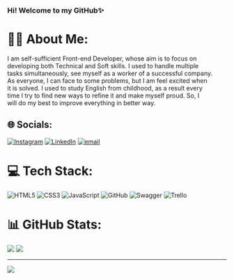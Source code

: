### Hi! Welcome to my GitHub✨

# 🙋‍♂️ About Me:
I am self-sufficient Front-end Developer, whose aim is to focus on<br>developing both Technical and Soft skills. I used to handle multiple<br>tasks simultaneously, see myself as a worker of a successful company.<br>As everyone, I can face to some problems, but I am feel excited when<br>it is solved. I used to study English from childhood, as a result every<br>time I try to find new ways to refine it and make myself proud. So, I<br>will do my best to improve everything in better way.


## 🌐 Socials:
[![Instagram](https://img.shields.io/badge/Instagram-%23E4405F.svg?logo=Instagram&logoColor=white)](https://instagram.com/https://www.instagram.com/im._.nazar4ik/) [![LinkedIn](https://img.shields.io/badge/LinkedIn-%230077B5.svg?logo=linkedin&logoColor=white)](https://linkedin.com/in/www.linkedin.com/in/nazarii-yankoshchuk345) [![email](https://img.shields.io/badge/Email-D14836?logo=gmail&logoColor=white)](mailto:nazarijankosuk@gmail.com) 

# 💻 Tech Stack:
![HTML5](https://img.shields.io/badge/html5-%23E34F26.svg?style=for-the-badge&logo=html5&logoColor=white) ![CSS3](https://img.shields.io/badge/css3-%231572B6.svg?style=for-the-badge&logo=css3&logoColor=white) ![JavaScript](https://img.shields.io/badge/javascript-%23323330.svg?style=for-the-badge&logo=javascript&logoColor=%23F7DF1E) ![GitHub](https://img.shields.io/badge/github-%23121011.svg?style=for-the-badge&logo=github&logoColor=white) ![Swagger](https://img.shields.io/badge/-Swagger-%23Clojure?style=for-the-badge&logo=swagger&logoColor=white) ![Trello](https://img.shields.io/badge/Trello-%23026AA7.svg?style=for-the-badge&logo=Trello&logoColor=white)

# 📊 GitHub Stats:
![](https://github-readme-stats.vercel.app/api?username=nazarko345&theme=tokyonight&hide_border=false&include_all_commits=true&count_private=false)      ![](https://nirzak-streak-stats.vercel.app/?user=nazarko345&theme=tokyonight&hide_border=false)

---
[![](https://visitcount.itsvg.in/api?id=nazarko345&icon=2&color=1)](https://visitcount.itsvg.in)

<!-- Proudly created with GPRM ( https://gprm.itsvg.in ) -->
